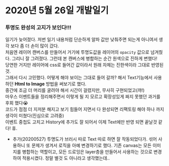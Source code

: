 # 2020년 5월 26일 개발일기

### 투명도 완성의 고지가 보인다!!!

일기가 늦어졌다. 저번 일기 내용처럼 단순하게 알파 값만 낮춰주면 되는게 아니여서 생각 보다 좀 더 손이 많이 갔다.  
처음엔 레이어 캔버스를 만들어서 거기에 투명도값을 레이어의 <code>opacity</code> 값으로 넘겨줬다.
그리니 잘 그려졌다. 그런데 본 캔버스에 병합하는 순간 원색으로 진하게 변했다!  
당연한 거지만 레이어에 css로 들어간 값이라서 원래 자체는 진한색이라 그대로 반영된 것.  
그래서 다시 고민했다. 어떻게 해야 보이는 그대로 들어 갈까? 해서 Text기능에서 사용하던 **Html to Image** 방법을 써보기로 했다.  
중간에 조금 더 머리를 굴려야 해서 시간이 걸렸지만, 무사히 구현되었고(꺄!)  
마우스 이벤트들을 정리해주면서 이렇게 될 지 모르고 확장성있게 짜지 못했던 과거를 후회 했다😭  
코드가 점점 더 지저분 해지고 보기 힘들어 지면서 다 완성되면 리팩토링 해야 하나 까지 생각이 미쳤다(진심으로 고려중)  
이벤트 중첩도 고치고 History에 추가도 잘 되어서 이제 Text에만 반영 되면 끝날것 같다! 휴.

- 추가(20200527)
  투명도가 브러시 따로 Text 따로 하면 잘 작동되었다가. 섞어 사용하니 또 문제가 생겨서 로직을 아예 변경하기로 했다.
  기존 canvas는 모든 이미지를 병합하는 역할이고, 모든 드로잉은 layer층을 만들어서 사용하는 것으로 변경하여 적용시켰다.
  정말 별것 도 아니라고 생각했는데..
